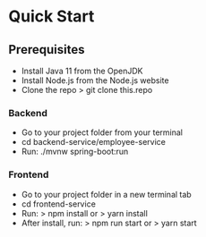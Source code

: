 # Quick Start

## Prerequisites
- Install Java 11 from the OpenJDK
- Install Node.js from the Node.js website
- Clone the repo > git clone this.repo

### Backend
- Go to your project folder from your terminal
- cd backend-service/employee-service
- Run: ./mvnw spring-boot:run

### Frontend
- Go to your project folder in a new terminal tab
- cd frontend-service
- Run: > npm install or > yarn install
- After install, run: > npm run start or > yarn start
